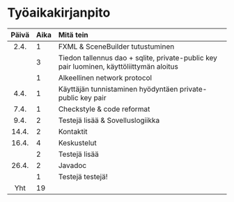 # Työaikakirjanpito

| Päivä | Aika | Mitä tein |
| :----:|:-----| :-----|
| 2.4.  | 1    | FXML & SceneBuilder tutustuminen |
|       | 3    | Tiedon tallennus dao + sqlite, private-public key pair luominen, käyttöliittymän aloitus |
|       | 1    | Alkeellinen network protocol |
| 4.4.  | 1    | Käyttäjän tunnistaminen hyödyntäen private-public key pair |
| 7.4.  | 1    | Checkstyle & code reformat |
| 9.4.  | 2    | Testejä lisää & Sovelluslogiikka |
| 14.4. | 2    | Kontaktit |
| 16.4. | 4    | Keskustelut |
|       | 2    | Testejä lisää |
| 26.4. | 2    | Javadoc |
|       | 1    | Testejä testejä! |
| Yht   | 19    | | 